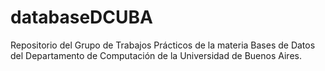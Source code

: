 # databaseDCUBA
Repositorio del Grupo de Trabajos Prácticos de la materia Bases de Datos del Departamento de Computación de la Universidad de Buenos Aires.
